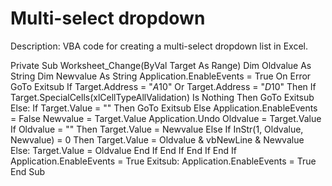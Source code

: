 # Multi-select dropdown

Description: VBA code for creating a multi-select dropdown list in Excel. 

Private Sub Worksheet_Change(ByVal Target As Range)
Dim Oldvalue As String
Dim Newvalue As String
Application.EnableEvents = True
On Error GoTo Exitsub
If Target.Address = "$A$10" Or Target.Address = "$D$10" Then
  If Target.SpecialCells(xlCellTypeAllValidation) Is Nothing Then
    GoTo Exitsub
  Else: If Target.Value = "" Then GoTo Exitsub Else
    Application.EnableEvents = False
    Newvalue = Target.Value
    Application.Undo
    Oldvalue = Target.Value
      If Oldvalue = "" Then
        Target.Value = Newvalue
      Else
        If InStr(1, Oldvalue, Newvalue) = 0 Then
            Target.Value = Oldvalue & vbNewLine & Newvalue
      Else:
        Target.Value = Oldvalue
      End If
    End If
  End If
End If
Application.EnableEvents = True
Exitsub:
Application.EnableEvents = True
End Sub
